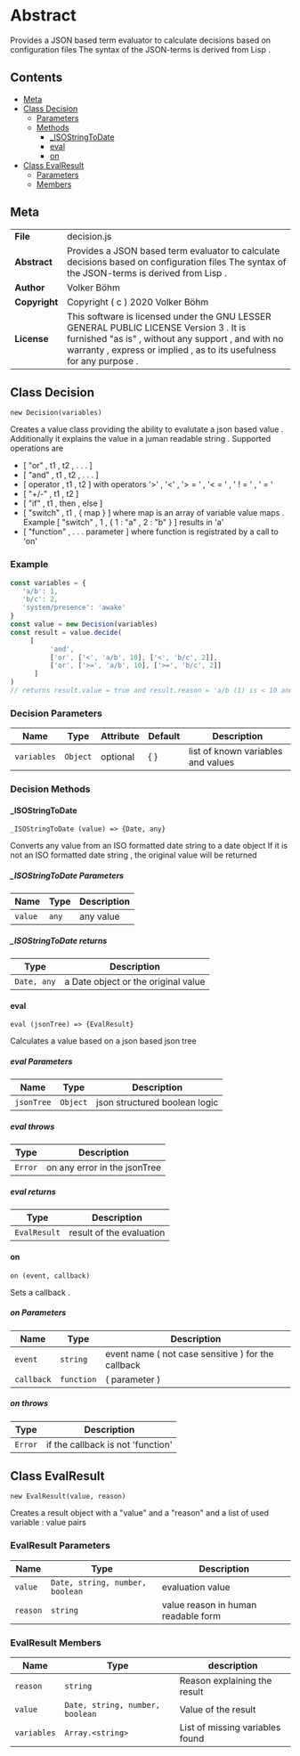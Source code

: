 <!-- This file is generated by jsmddoc version 0.1 -->

# Abstract

Provides a JSON based term evaluator to calculate decisions based on configuration files The syntax of the JSON-terms is derived from Lisp .

## Contents

- [Meta](#Meta)
- [Class Decision](#Class-Decision)
  - [Parameters](#Decision-Parameters)
  - [Methods](#Decision-Methods)
    - [_ISOStringToDate](#_ISOStringToDate)
    - [eval](#eval)
    - [on](#on)
- [Class EvalResult](#Class-EvalResult)
  - [Parameters](#EvalResult-Parameters)
  - [Members](#EvalResult-Members)

## Meta

| | |
| --- | --- |
| **File** | decision.js |
| **Abstract** | Provides a JSON based term evaluator to calculate decisions based on configuration files The syntax of the JSON-terms is derived from Lisp . |
| **Author** | Volker Böhm |
| **Copyright** | Copyright ( c ) 2020 Volker Böhm |
| **License** | This software is licensed under the GNU LESSER GENERAL PUBLIC LICENSE Version 3 . It is furnished "as is" , without any support , and with no warranty , express or implied , as to its usefulness for any purpose . |

## Class Decision

`new Decision(variables)`

Creates a value class providing the ability to evalutate a json based value . Additionally it explains the value in a juman readable string . Supported operations are

- [ "or" , t1 , t2 , . . . ]
- [ "and" , t1 , t2 , . . . ]
- [ operator , t1 , t2 ] with operators '>' , '<' , '> = ' , '< = ' , ' ! = ' , ' = '
- [ "+/-" , t1 , t2 ]
- [ "if" , t1 , then , else ]
- [ "switch" , t1 , { map } ] where map is an array of variable value maps . Example [ "switch" , 1 , { 1 : "a" , 2 : "b" } ] results in 'a'
- [ "function" , . . . parameter ] where function is registrated by a call to 'on'

### Example

```javascript
const variables = {
   'a/b': 1,
   'b/c': 2,
   'system/presence': 'awake'
}
const value = new Decision(variables)
const result = value.decide(
     [
          'and',
          ['or', ['<', 'a/b', 10], ['<', 'b/c', 2]],
          ['or', ['>=', 'a/b', 10], ['>=', 'b/c', 2]]
      ]
)
// returns result.value = true and result.reason = 'a/b (1) is < 10 and b/c (2) is >= 2'
```

### Decision Parameters

| Name | Type | Attribute | Default | Description |
| ---------- | ------------ | ------------ | ------------ | ----------------- |
| `variables` | `Object` | optional | { } | list of known variables and values | |

### Decision Methods

#### _ISOStringToDate

`_ISOStringToDate (value) => {Date, any}`

Converts any value from an ISO formatted date string to a date object If it is not an ISO formatted date string , the original value will be returned

##### _ISOStringToDate Parameters

| Name | Type | Description |
| ---------- | ------------ | ----------------- |
| `value` | `any` | any value | |

##### _ISOStringToDate returns

| Type | Description |
| ---- | ----------- |
| `Date, any` | a Date object or the original value |

#### eval

`eval (jsonTree) => {EvalResult}`

Calculates a value based on a json based json tree

##### eval Parameters

| Name | Type | Description |
| ---------- | ------------ | ----------------- |
| `jsonTree` | `Object` | json structured boolean logic | |

##### eval throws

| Type | Description |
| ---- | ----------- |
| `Error` | on any error in the jsonTree |

##### eval returns

| Type | Description |
| ---- | ----------- |
| `EvalResult` | result of the evaluation |

#### on

`on (event, callback)`

Sets a callback .

##### on Parameters

| Name | Type | Description |
| ---------- | ------------ | ----------------- |
| `event` | `string` | event name ( not case sensitive ) for the callback | |
| `callback` | `function` | ( parameter ) | |

##### on throws

| Type | Description |
| ---- | ----------- |
| `Error` | if the callback is not 'function' |

## Class EvalResult

`new EvalResult(value, reason)`

Creates a result object with a "value" and a "reason" and a list of used variable : value pairs

### EvalResult Parameters

| Name | Type | Description |
| ---------- | ------------ | ----------------- |
| `value` | `Date, string, number, boolean` | evaluation value | |
| `reason` | `string` | value reason in human readable form | |

### EvalResult Members

| Name | Type | description |
| ------------ | ------------ | ------------ |
| `reason` | `string` | Reason explaining the result |
| `value` | `Date, string, number, boolean` | Value of the result |
| `variables` | `Array.<string>` | List of missing variables found |
